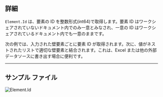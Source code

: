 ## 詳細
`Element.Id` は、要素の ID を整数形式(int64)で取得します。要素 ID はワークシェアされていないドキュメント内でのみ一意とみなされ、一意の ID はワークシェアされているドキュメント内でも一意のままです。

次の例では、入力された壁要素ごとに要素 ID が取得されます。次に、値がネストされたリストで適切な壁要素と結合されます。これは、Excel または他の外部データソースに書き出す場合に便利です。
___
## サンプル ファイル

![Element.Id](./Revit.Elements.Element.Id_img.jpg)
